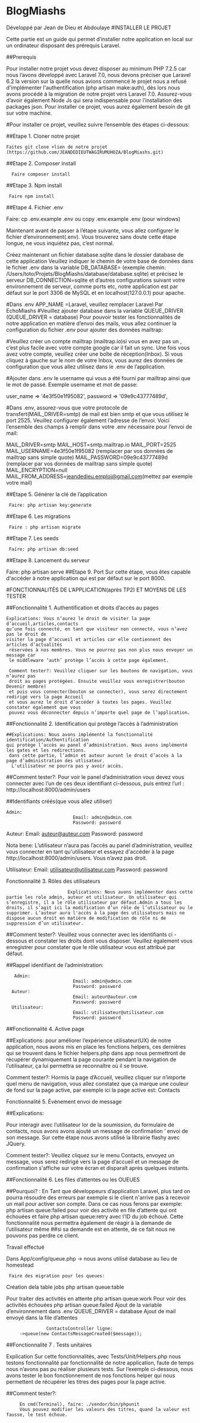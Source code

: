 # BlogMiashs
Développé par Jean de Dieu et Abdoulaye
#INSTALLER LE PROJET

Cette partie est un guide qui permet d’installer notre application en local sur un ordinateur 
disposant des prérequis Laravel. 

##Prerequis

Pour installer notre projet vous devez disposer au minimum PHP 7.2.5 car nous 
l’avons développé avec Laravel 7.0, nous devons préciser que Laravel 6.2 
la version sur la quelle nous avions commencé le projet nous a refusé d'implémenter 
l'authentification (php artisan make:auth), dès lors nous avons procédé à 
la migration de notre projet vers Laravel 7.0. 
Assurez-vous d’avoir également Node Js qui sera indispensable pour l’installation des packages json. 
Pour installer ce projet, vous aurez également besoin de git sur votre machine.

#Pour installer ce projet, veuillez suivre l’ensemble des étapes ci-dessous:
    
##Etape 1. Cloner notre projet

    Faites git clone +lien de notre projet (https://github.com/JEANDEDIEUTWAGIRUMUHOZA/BlogMiashs.git)

##Etape 2. Composer install

      Faire composer install

##Etape 3. Npm install

     Faire npm install

##Etape 4. Fichier .env

 Faire: cp .env.example .env ou copy .env.example .env (pour windows)
    
Maintenant avant de passer à l’étape suivante, vous allez configurer le fichier 
d’environnement(.env). Vous trouverez sans doute cette étape longue, ne vous inquiétez pas, c’est normal.

Créez maintenant un fichier database.sqlite dans le dossier database de cette application
Veuillez indiquer le chemin de votre base de données dans le fichier .env 
dans la variable DB_DATABASE= (exemple chemin: /Users/toto/Projets/BlogMiashs/database/database.sqlite) 
et précisez le serveur DB_CONNECTION=sqlite et d’autres configurations suivant 
votre environnement de serveur, comme ports etc, notre application est par défaut sur le port 3306
 de MySQL et en localhost(127.0.0.1) pour apache.
      
#Dans .env APP_NAME =Laravel, veuillez remplacer Laravel Par EchoMiashs
#Veuillez ajouter database dans la variable QUEUE_DRIVER  (QUEUE_DRIVER = database)
Pour pouvoir tester les fonctionnalités de notre application en matière d’envoi des mails,
 vous allez continuer la configuration du fichier .env pour ajouter des données mailtrap: 
         
#Veuillez créer un compte mailtrap (mailtrap.io)si vous en avez pas un , c’est plus facile 
avec votre compte google car il fait un sync. 
Une fois vous avez votre compte, veuillez créer une boîte de réception(Inbox).
 Si vous cliquez à gauche sur le nom de votre Inbox, vous aurez des données de configuration 
 que vous allez utilisez dans le .env de l’application.

#Ajouter dans .env le username qui vous a été fourni par mailtrap ainsi que le mot de passé. 
Exemple username et mot de passe:

  user_name => '4e3f50e1f95082',
  password => '09e9c43777489d',

#Dans .env, assurez-vous que votre protocole de transfert(MAIL_DRIVER=smtp) de mail est 
bien smtp et que vous utilisez le port 2525.
 Veuillez configurer également l’adresse de l’envoi. Voici l’ensemble des champs à remplir
  dans votre .env nécessaire pour l’envoi de mail:

MAIL_DRIVER=smtp
MAIL_HOST=smtp.mailtrap.io
MAIL_PORT=2525
MAIL_USERNAME=4e3f50e1f95082 (remplacer par vos données de mailtrap sans simple quote)
MAIL_PASSWORD=09e9c43777489d (remplacer par vos données de mailtrap sans simple quote)
MAIL_ENCRYPTION=null
MAIL_FROM_ADDRESS=jeandedieu.emploi@gmail.com(mettez par exemple votre mail)

##Etape 5. Générer la clé de l’application
     
     Faire: php artisan key:generate

##Etape 6. Les migrations
    
     Faire : php artisan migrate

##Etape 7. Les seeds

     Faire: php artisan db:seed

##Etape 8. Lancement du serveur
      
   Faire: php artisan serve
 ##Etape 9.
 Port Sur cette étape, vous êtes capable d'accéder à notre application qui est par défaut sur le port 8000.

#FONCTIONNALITÉS DE L’APPLICATION(après TP2) ET MOYENS DE  LES TESTER




##Fonctionnalité 1. Authentification et droits d’accès au pages
    
    Explications: Vous n’aurez le droit de visiter la page d’accueil,articles,contacts 
    qu’une fois connecté, en tant que visiteur non connecté, vous n’avez pas le droit de 
    visiter la page d’accueil et articles car elle contiennent des articles d’actualités
     réservées à nos membres. Vous ne pourrez pas non plus nous envoyer un message car 
     le middleware ‘auth’ protège l’accès à cette page également. 

     Comment tester?: Veuillez cliquer sur les boutons de navigation, vous n’aurez pas 
     droit au pages protégées. Ensuite veuillez vous enregistrer(bouton Devenir membre) 
     et puis vous connecter(bouton se connecter), vous serez directement redirigé vers la page Accueil 
     et vous aurez le droit d’accéder à toutes les pages. Veuillez constater également que vous 
     pouvez vous déconnecter depuis n’importe quel page de l’application.

##Fonctionnalité 2. Identification qui protège l’accès à l’administration

    ##Explications: Nous avons implémenté la fonctionnalité identification/Authentification 
    qui protège l’accès au panel d’administration. Nous avons implémenté les gates et les redirections.
     dans cette partie, l’admin et auteur auront le droit d’accès à la page d’administration des utlisateur.
      L'utilisateur ne pourra pas y avoir accès. 
 ##Comment tester?:    Pour voir le panel d’administration vous devez vous connecter avec l’un de ces deux 
   identifiant ci-dessous, puis entrez l’url : http://localhost:8000/admin/users

     





##Identifiants créés(que vous allez utiliser)

    Admin:
                             Email: admin@admin.com
                             Password: password
   Auteur:
                             Email: auteur@auteur.com
                             Password: password

Nota bene: L’utilisateur n’aura pas l’accès au panel d’administration, veuillez vous connecter en tant 
qu'utilisateur et essayez d'accéder à la page http://localhost:8000/admin/users. Vous n’avez pas droit.

   Utilisateur:
                             Email: utilisateur@utilisateur.com
                             Password: password


Fonctionnalité 3. Rôles des utilisateurs
                          
                           Explications: Nous avons implémenter dans cette partie les role admin, auteur et utilisateur. Un utilisateur qui s’enregistre, il a le rôle utilisateur par défaut.Admin a tous les droits, il s’agit ici la modification d’un rôle de l’utilisateur ou le supprimer. L’auteur aura l'accès à la page des utilisateurs mais ne dispose aucun droit en matière de modification de rôle ni de suppression d’un utilisateur.



##Comment tester?: Veuillez vous connecter avec les identifiants ci -dessous et constater les droits dont vous disposer. Veuillez également vous enregistrer pour constater que le rôle utilisateur vous est attribué par défaut.

##Rappel identifiant de l’administration:

       Admin:
                             Email: admin@admin.com
                             Password: password
      Auteur:
                             Email: auteur@auteur.com
                             Password: password
      Utilisateur:
                             Email: utilisateur@utilisateur.com
                             Password: password
                          

##Fonctionnalité 4. Active page

##Explications: 
pour améliorer l’expérience utilisateur(UX) de notre application, 
nous avons mis en place les fonctions helpers, ces dernières qui se 
trouvent dans le fichier helpers.php dans app nous permettront de récupérer 
dynamiquement la page courante pendant la navigation de l’utilisateur, ça 
lui permettra se reconnaître où il se trouve.

Comment tester?: Hormis la page d’Accueil, veuillez cliquer sur n’importe 
quel menu de navigation, vous allez constatez que ça marque une couleur de 
fond sur la page active, par exemple ici la page active est: Contacts




Fonctionnalité 5. Événement envoi de message

##Explications: 

Pour interagir avec l’utilisateur lor de la soumission, du 
formulaire de contacts, nous avons avons ajouté un message de confirmation ‘
envoi de son message. Sur cette étape nous avons utilisé la librairie flashy avec JQuery.

Comment tester?: Veuillez cliquez sur le menu Contacts, envoyez un message, 
vous serez redirigé vers la page d’accueil et un message de confirmation s'affiche
 sur votre écran et disparaît après quelques instants.



                             

##Fonctionnalité 6. Les files d’attentes ou les OUEUES

##Pourquoi? : 
En Tant que développeurs d’application Laravel, plus tard on pourra 
résoudre des erreurs par exemple si le client n'arrive pas à recevoir
 un mail pour activer son compte. Dans ce cas nous ferons par exemple:  
   php artisan queue:failed pour voir des activité en file d’attente qui ont échouées et faire 
      php artisan queue:retry avec l’ID du job échoué.
  Cette fonctionnalité nous permettra également de réagir à la demande de l’utilisateur même 
  ##si sa demande est en attente, de ce fait nous ne pouvons pas perdre ce client.

Travail effectué

Dans App/config/queue.php -> nous avons utilisé database au lieu de homestead

     Faire des migration pour les queues:
             
   Création dela table jobs
  php artisan queue:table
              
   Pour traiter des activités en attente
                  php artisan queue:work
   Pour voir des activités échouées
    php artisan queue:failed
  Ajout de la variable d’environnement dans .env
                     QUEUE_DRIVER = database
     Ajout de mail envoyé dans la file d’attentes

                   ContactsController ligne:
         ->queue(new ContactsMessageCreated($message));


##Fonctionnalité 7 . Tests unitaires

Explication
Sur cette fonctionnalités, avec Tests/Unit/Helpers.php nous testons fonctionnalité par 
fonctionnalité de notre application, faute de temps nous n’avons pas pu réaliser plusieurs tests.
 Sur l’exemple ci-dessous, nous avons tester le bon fonctionnement de nos fonctions helper 
 qui nous permettent de récupérer les titres des pages pour la page active.








##Comment tester?:

         En cmd(Terminal), faire: ./vendor/bin/phpunit
         Vous pouvez modifier les valeurs des titres, quand la valeur est fausse, le test échoue.


